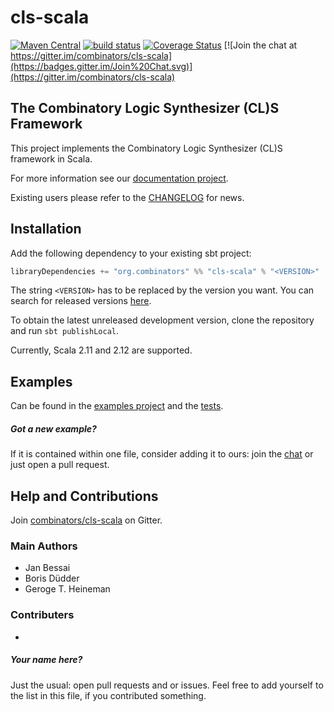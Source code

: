 # cls-scala
[![Maven Central](https://img.shields.io/maven-central/v/org.combinators/cls-scala_2.12.svg)](http://search.maven.org/#search%7Cga%7C1%7Cg%3A%22org.combinators%22%20AND%20%22cls-scala%22)
[![build status](https://travis-ci.org/combinators/cls-scala.svg?branch=master)](https://travis-ci.org/combinators/cls-scala)
[![Coverage Status](https://coveralls.io/repos/github/combinators/cls-scala/badge.svg?branch=master)](https://coveralls.io/github/combinators/cls-scala?branch=master)
[![Join the chat at https://gitter.im/combinators/cls-scala](https://badges.gitter.im/Join%20Chat.svg)](https://gitter.im/combinators/cls-scala)
## The Combinatory Logic Synthesizer (CL)S Framework

This project implements the Combinatory Logic Synthesizer (CL)S framework in Scala.

For more information see our [documentation project](https://combinators.github.io/).

Existing users please refer to the [CHANGELOG](CHANGELOG.md) for news.

## Installation

Add the following dependency to your existing sbt project: 
```scala
libraryDependencies += "org.combinators" %% "cls-scala" % "<VERSION>"
```
The string `<VERSION>` has to be replaced by the version you want.
You can search for released versions [here](http://search.maven.org/#search%7Cga%7C1%7Cg%3A%22org.combinators%22%20AND%20a%3A%22cls-scala%22).

To obtain the latest unreleased development version, clone the repository and run `sbt publishLocal`.

Currently, Scala 2.11 and 2.12 are supported.

## Examples

Can be found in the [examples project](examples/src/main/scala/org/combinators/cls/examples) and 
the [tests](src/test/scala/org/combinators/cls).

##### Got a new example?
If it is contained within one file, consider adding it to ours: 
join the [chat](https://gitter.im/combinators/cls-scala) or just open a pull request.

## Help and Contributions

Join [combinators/cls-scala](https://gitter.im/combinators/cls-scala) on Gitter.

### Main Authors

- Jan Bessai
- Boris Düdder
- Geroge T. Heineman

### Contributers

-
##### Your name here?
Just the usual: open pull requests and or issues.
Feel free to add yourself to the list in this file, if you contributed something.
